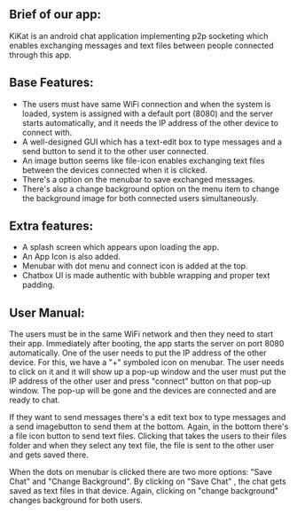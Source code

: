 Brief of our app:
-------------------------------
KiKat is an android chat application implementing p2p socketing which enables exchanging messages and text files between people connected through this app.

Base Features:
--------------
- The users must have same WiFi connection and when the system is loaded, system is assigned with a default port (8080) and the server starts automatically, and it needs the IP address of the other device to connect with. 
- A well-designed GUI which has a text-edit box to type messages and a send button to send it to the other user connected.
- An image button seems like file-icon enables exchanging text files between the devices connected when it is clicked.
- There's a option on the menubar to save exchanged messages.
- There's also a change background option on the menu item to change the background image for both connected users simultaneously.

Extra features: 
---------------
- A splash screen which appears upon loading the app.
- An App Icon is also added.
- Menubar with dot menu and connect icon is added at the top.
- Chatbox UI is made authentic with bubble wrapping and proper text padding.

User Manual:
------------
The users must be in the same WiFi network and then they need to start their app. Immediately after booting, the app starts the server on port 8080 automatically. One of the user needs to put the IP address of the other device. For this, we have a "+" symboled icon on menubar. The user needs to click on it and it will show up a pop-up window and the user must put the IP address of the other user and press "connect" button on that pop-up window. The pop-up will be gone and the devices are connected and are ready to chat.

If they want to send messages there's a edit text box to type messages and a send imagebutton to send them at the bottom. 
Again, in the bottom there's a file icon button to send text files. Clicking that takes the users to their files folder and when they select any text file, the file is sent to the other user and gets saved there.

When the dots on menubar is clicked there are two more options: "Save Chat" and "Change Background". By clicking on "Save Chat" , the chat gets saved as text files in that device. Again, clicking on "change background" changes background for both users.
